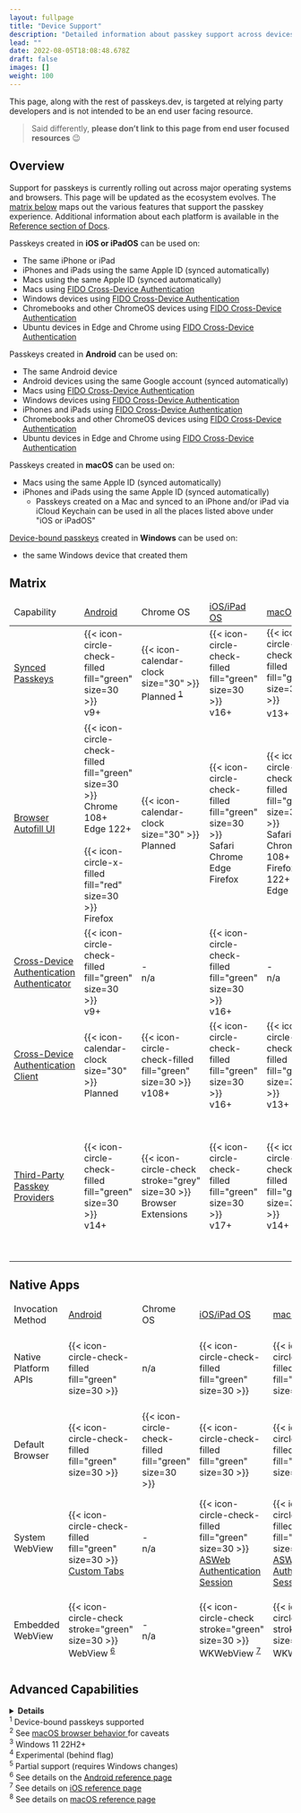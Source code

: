 ```yaml
---
layout: fullpage
title: "Device Support"
description: "Detailed information about passkey support across devices and ecosystems"
lead: ""
date: 2022-08-05T18:08:48.678Z
draft: false
images: []
weight: 100
---
```


This page, along with the rest of passkeys.dev, is targeted at relying party developers and is not intended to be an end user facing resource.

> Said differently, **please don’t link to this page from end user focused resources** 😉

## Overview

Support for passkeys is currently rolling out across major operating systems and browsers. This page will be updated as the ecosystem evolves. The [matrix below](#matrix) maps out the various features that support the passkey experience. Additional information about each platform is available in the [Reference section of Docs](/docs/reference/android).

Passkeys created in **iOS or iPadOS** can be used on:

- The same iPhone or iPad
- iPhones and iPads using the same Apple ID (synced automatically)
- Macs using the same Apple ID (synced automatically)
- Macs using [FIDO Cross-Device Authentication](/docs/reference/terms/#cross-device-authentication-cda)
- Windows devices using [FIDO Cross-Device Authentication](/docs/reference/terms/#cross-device-authentication-cda)
- Chromebooks and other ChromeOS devices using [FIDO Cross-Device Authentication](/docs/reference/terms/#cross-device-authentication-cda)
- Ubuntu devices in Edge and Chrome using [FIDO Cross-Device Authentication](/docs/reference/terms/#cross-device-authentication-cda)

Passkeys created in **Android** can be used on:

- The same Android device
- Android devices using the same Google account (synced automatically)
- Macs using [FIDO Cross-Device Authentication](/docs/reference/terms/#cross-device-authentication-cda)
- Windows devices using [FIDO Cross-Device Authentication](/docs/reference/terms/#cross-device-authentication-cda)
- iPhones and iPads using [FIDO Cross-Device Authentication](/docs/reference/terms/#cross-device-authentication-cda)
- Chromebooks and other ChromeOS devices using [FIDO Cross-Device Authentication](/docs/reference/terms/#cross-device-authentication-cda)
- Ubuntu devices in Edge and Chrome using [FIDO Cross-Device Authentication](/docs/reference/terms/#cross-device-authentication-cda)

Passkeys created in **macOS** can be used on:

- Macs using the same Apple ID (synced automatically)
- iPhones and iPads using the same Apple ID (synced automatically)
  - Passkeys created on a Mac and synced to an iPhone and/or iPad via iCloud Keychain can be used in all the places listed above under "iOS or iPadOS"

[Device-bound passkeys](/docs/reference/terms/#device-bound-passkey) created in **Windows** can be used on:

- the same Windows device that created them

## Matrix

<div id="device-support-table" class="table-responsive">
  <table class="table table-striped mt-0">
    <thead>
      <tr class="fw-bold">
        <td class="fst-italic">Capability</td>
        <td class="text-center">
          <a href="/docs/reference/android/">Android</a>
        </td>
        <td class="text-center">Chrome OS</td>
        <td class="text-center">
          <a href="/docs/reference/ios/">iOS/iPad OS</a>
        </td>
        <td class="text-center"><a href="/docs/reference/macos/">macOS</a></td>
        <td class="text-center">Ubuntu</td>
        <td class="text-center">
          <a href="/docs/reference/windows/">Windows</a>
        </td>
      </tr>
    </thead>
    <tr>
      <td>
        <span>
          <a href="../docs/reference/terms/#synced-passkey" target="_blank">
            Synced Passkeys
          </a>
        </span>
      </td>
      <td class="text-center">
        {{< icon-circle-check-filled fill="green" size=30 >}}
        <br />
        <span class="fs-6 text-muted">v9+</span>
      </td>
      <td class="text-center">
        {{< icon-calendar-clock size="30" >}}
        <br />
        <span class="fs-6">
        Planned <sup><a href="#fn1">1</a></sup>
        </span>
      </td>
      <td class="text-center">
        {{< icon-circle-check-filled fill="green" size=30 >}}
        <br />
        <span class="fs-6 text-muted">v16+</span>
      </td>
      <td class="text-center">
        {{< icon-circle-check-filled fill="green" size=30 >}}
        <br />
        <span class="fs-6 text-muted"> v13+ <sup><a href="#fn2">2</a></sup>
      </td>
      <td class="text-center">
        {{< icon-circle-check stroke="grey" size=30 >}}
        <br />
        <span class="fs-6 text-muted">Browser<br>Extensions</span>
      </td>
      <td class="text-center">
        {{< icon-calendar-clock size="30" >}}
        <br />
        <span class="fs-6">
        Planned <sup><a href="#fn1">1</a></sup>
        </span>
      </td>
    </tr>
    <tr>
      <td>
        <a href="../docs/reference/terms/#autofill-ui" target="_blank">
          Browser Autofill UI
        </a>
      </td>
      <td class="text-center">
        {{< icon-circle-check-filled fill="green" size=30 >}}
        <span class="fs-6">
        <br />
        Chrome 108+
        <br />
        Edge 122+
        <br />
        </span>
        <br />
        {{< icon-circle-x-filled fill="red" size=30 >}}
        <span class="fs-6">
        <br />
        Firefox
        </span>
      </td>
      <td class="text-center">
        {{< icon-calendar-clock size="30" >}}
        <span class="fs-6">
        <br />
        Planned
        </span>
      </td>
      <td class="text-center">
        {{< icon-circle-check-filled fill="green" size=30 >}}
        <span class="fs-6">
        <br />
        Safari
        <br />
        Chrome
        <br />
        Edge
        <br />
        Firefox
        </span>
      </td>
      <td class="text-center">
        {{< icon-circle-check-filled fill="green" size=30 >}}
        <span class="fs-6">
        <br />
        Safari
        <br />
        Chrome 108+
        <br />
        Firefox 122+
        <br />
        Edge 122+
        <br />
        </span>
      </td>
      <td class="text-center">
        {{< icon-circle-check stroke="grey" size=30 >}}
        <br />
        <span class="fs-6 text-muted">Browser<br>Extensions</span>
      </td>
      <td class="text-center">
        {{< icon-circle-check-filled fill="green" size=30 >}}
        <span class="fs-6">
        <br />
        Chrome 108+ <sup><a href="#fn3">3</a></sup>
        <br />
        Firefox 122+ <sup><a href="#fn3">3</a></sup>
        <br />
        Edge 122+ <sup><a href="#fn3">3</a></sup>
        </span>
        <br />
      </td>
    </tr>
    <tr class="align-top">
      <td>
        <a href="../docs/reference/terms/#cross-device-authentication-cda" target="_blank">
          Cross-Device Authentication
        </a>
        <br />
        <a href="../docs/reference/terms/#cda-authenticator" target="_blank">
          <span class="fst-italic">Authenticator</span>
        </a>
      </td>
      <td class="text-center">
        {{< icon-circle-check-filled fill="green" size=30 >}}
        <br />
        <span class="fs-6 text-muted">v9+</span>
      </td>
      <td class="text-center">
        <span class="fs-6 text-muted">-<br>n/a</span>
      </td>
      <td class="text-center">
        {{< icon-circle-check-filled fill="green" size=30 >}}
        <br />
        <span class="fs-6 text-muted">v16+</span>
      </td>
      <td class="text-center"><span class="fs-6 text-muted">-<br>n/a</span></td>
      <td class="text-center"><span class="fs-6 text-muted">-<br>n/a</span></td>
      <td class="text-center"><span class="fs-6 text-muted">-<br>n/a</span></td>
    </tr>
    <tr>
      <td>
        <a href="../docs/reference/terms/#cross-device-authentication-cda" target="_blank">
          Cross-Device Authentication
        </a>
        <br />
        <a href="../docs/reference/terms/#cda-client" target="_blank">
          <span class="fst-italic">Client</span>
        </a>
      </td>
      <td class="text-center">
        {{< icon-calendar-clock size="30" >}}
        <br />
        <span class="fs-6">Planned</span>
      </td>
      <td class="text-center">
        {{< icon-circle-check-filled fill="green" size=30 >}}
        <br />
        <span class="fs-6 text-muted">v108+</span>
      </td>
      <td class="text-center">
        {{< icon-circle-check-filled fill="green" size=30 >}}
        <br />
        <span class="fs-6 text-muted">v16+</span>
      </td>
      <td class="text-center">
        {{< icon-circle-check-filled fill="green" size=30 >}}
        <br />
        <span class="fs-6 text-muted">v13+</span>
      </td>
      <td class="text-center">
        {{< icon-circle-check-filled fill="green" size=30 >}}
        <span class="fs-6"><br />Chrome<br />Edge</span>
      </td>
      <td class="text-center">
        {{< icon-circle-check-filled fill="green" size=30 >}}
        <br />
        <span class="fs-6 text-muted">v23H2+</span>
      </td>
    </tr>
    <tr>
      <td>
        <a href="../docs/reference/terms/#third-party-passkey-provider" target="_blank">
          Third-Party Passkey Providers
        </a>
      </td>
      <td class="text-center">
        {{< icon-circle-check-filled fill="green" size=30 >}}
        <br />
        <span class="fs-6 text-muted">v14+</span>
      </td>
      <td class="text-center">
        {{< icon-circle-check stroke="grey" size=30 >}}
        <br />
        <span class="fs-6 text-muted">Browser<br>Extensions</span>
      </td>
      <td class="text-center">
        {{< icon-circle-check-filled fill="green" size=30 >}}
        <br />
        <span class="fs-6 text-muted">v17+</span>
      </td>
      <td class="text-center">
        {{< icon-circle-check-filled fill="green" size=30 >}}
        <br />
        <span class="fs-6 text-muted">v14+</span>
      </td>
      <td class="text-center">
        {{< icon-circle-check stroke="grey" size=30 >}}
        <br />
        <span class="fs-6 text-muted">Browser<br>Extensions</span>
      </td>
      <td class="text-center">
        {{< icon-circle-check stroke="grey" size=30 >}}
        <br />
        <span class="fs-6 text-muted">Browser<br>Extensions</span>
        <br />
        <br />
        {{< icon-calendar-clock size="30" >}}
        <br />
        <span class="fs-6">Native Planned</span>
      </td>
    </tr>
  </table>

## Native Apps

  <table class="table table-striped mt-0">
    <thead>
      <tr>
        <td class="fw-bold fst-italic">Invocation Method</td>
        <td class="text-center fw-bold">
          <a href="/docs/reference/android/">Android</a>
        </td>
        <td class="text-center fw-bold">Chrome OS</td>
        <td class="text-center fw-bold">
          <a href="/docs/reference/ios/">iOS/iPad OS</a>
        </td>
        <td class="text-center fw-bold">
          <a href="/docs/reference/macos/">macOS</a>
        </td>
        <td class="text-center fw-bold">Ubuntu</td>
        <td class="text-center fw-bold">
          <a href="/docs/reference/windows/">Windows</a>
        </td>
      </tr>
      <tr class="align-middle">
        <td>
            Native Platform APIs
        </td>
        <td class="text-center">
          {{< icon-circle-check-filled fill="green" size=30 >}}
        </td>
        <td class="text-center">
          <span class="fs-6 text-muted">n/a</span>
        </td>
        <td class="text-center">
          {{< icon-circle-check-filled fill="green" size=30 >}}
        </td>
        <td class="text-center">
          {{< icon-circle-check-filled fill="green" size=30 >}}
        </td>
        <td class="text-center">
          {{< icon-circle-x-filled fill="red" size=30 >}}
        </td>
        <td class="text-center">
          {{< icon-circle-check-filled fill="green" size=30 >}}
        </td>
      </tr>
      <tr class="align-middle">
        <td>
            Default Browser
        </td>
        <td class="text-center">
          {{< icon-circle-check-filled fill="green" size=30 >}}
        </td>
        <td class="text-center">
          {{< icon-circle-check-filled fill="green" size=30 >}}
        </td>
        <td class="text-center">
          {{< icon-circle-check-filled fill="green" size=30 >}}
        </td>
        <td class="text-center">
          {{< icon-circle-check-filled fill="green" size=30 >}}
        </td>
        <td class="text-center">
          {{< icon-circle-check-filled fill="green" size=30 >}}
        </td>
        <td class="text-center">
          {{< icon-circle-check-filled fill="green" size=30 >}}
        </td>
      </tr>
      <tr class="align-top">
        <td>
          System WebView
        </td>
        <td class="text-center">
          {{< icon-circle-check-filled fill="green" size=30 >}}
          <br />
          <span class="fs-6 text-muted"><a href="https://developer.chrome.com/docs/android/custom-tabs/guide-get-started" target="_blank">Custom Tabs</a></span>
        </td>
        <td class="text-center"><span class="fs-6 text-muted">-<br>n/a</span></td>
        <td class="text-center">
          {{< icon-circle-check-filled fill="green" size=30 >}}
          <br />
          <span class="fs-6 text-muted lh-1"><a href="https://developer.apple.com/documentation/authenticationservices/aswebauthenticationsession" target="_blank">ASWeb<br>Authentication<br>Session</a></span>
        </td>
        <td class="text-center">
          {{< icon-circle-check-filled fill="green" size=30 >}}
          <br />
          <span class="fs-6 text-muted lh-1"><a href="https://developer.apple.com/documentation/authenticationservices/aswebauthenticationsession" target="_blank">ASWeb<br>Authentication<br>Session</a></span>
        </td>
        <td class="text-center"><span class="fs-6 text-muted">-<br>n/a</span></td>
        <td class="text-center">
          {{< icon-circle-check-filled fill="green" size=30 >}}
          <br />
          <span class="fs-6 text-muted"><a href="https://developer.microsoft.com/en-us/microsoft-edge/webview2/" target="_blank">Edge<br>WebView2</a></span>
        </td>
      </tr>
      <tr class="align-top">
        <td>
          Embedded WebView
        </td>
        <td class="text-center">
          {{< icon-circle-check stroke="green" size=30 >}}
          <br />
          <span class="fs-6 text-muted">WebView </span><sup><a href="#fn6">6</a></sup>
        </td>
        <td class="text-center"><span class="fs-6 text-muted">-<br>n/a</span></td>
        <td class="text-center">
          {{< icon-circle-check stroke="green" size=30 >}}
          <br />
          <span class="fs-6 text-muted">WKWebView </span><sup><a href="#fn7">7</a></sup>
        </td>
        <td class="text-center">
          {{< icon-circle-check stroke="green" size=30 >}}
          <br />
          <span class="fs-6 text-muted">WKWebView </span><sup><a href="#sup8">8</a></sup>
        </td>
        <td class="text-center"><span class="fs-6 text-muted">-<br>n/a</span></td>
        <td class="text-center">
          {{< icon-circle-x-filled fill="red" size=30 >}}
        </td>
      </tr>
    </thead>
  </table>

## Advanced Capabilities

  <details>
    <summary><strong>Details</strong></summary>
    <div id="device-support-table" class="table-responsive">
      <table class="table table-striped mt-0">
        <thead>
          <tr class="fw-bold">
            <td>Capability</td>
            <td class="text-center">
              <a href="/docs/reference/android/">Android</a>
            </td>
            <td class="text-center">Chrome OS</td>
            <td class="text-center">
              <a href="/docs/reference/ios/">iOS/iPad OS</a>
            </td>
            <td class="text-center">
              <a href="/docs/reference/macos/">macOS</a>
            </td>
            <td class="text-center">Ubuntu</td>
            <td class="text-center">
              <a href="/docs/reference/windows/">Windows</a>
            </td>
          </tr>
          <tr class="align-middle">
            <td class="fw-bold">
              <a href="../docs/reference/terms/#device-bound-passkey" target="_blank">
                <span class="fst-italic">Device-bound</span> Passkeys
              </a>
            </td>
            <td class="text-center">
              {{< icon-device-usb size=30 >}}
              <br />
              <span class="fs-6">on security keys</span>
            </td>
            <td class="text-center">
              {{< icon-device-usb size=30 >}}
              <br />
              <span class="fs-6">on security keys</span>
            </td>
            <td class="text-center">
              {{< icon-device-usb size=30 >}}
              <br />
              <span class="fs-6">on security keys</span>
            </td>
            <td class="text-center">
              {{< icon-device-usb size=30 >}}
              <br />
              <span class="fs-6">on security keys</span>
            </td>
            <td class="text-center">
              {{< icon-device-usb size=30 >}}
              <br />
              <span class="fs-6">on security keys</span>
            </td>
            <td class="text-center">
              {{< icon-circle-check-filled fill="green" size=30 >}}
            </td>
          </tr>
          <tr class="align-top">
            <td class="fw-bold">
                <a href="https://w3c.github.io/webauthn/#enum-hints" target="_blank">Client Hints</a>
            </td>
            <td class="text-center">
              {{< icon-circle-x-filled fill="red" size=30 >}}
              <br />
              <span class="fs-6 text-muted">Not Supported</span>
            </td>
            <td class="text-center">
              {{< icon-circle-check-filled fill="green" size=30 >}}
              <br>
              <span class="fs-6">128+</span>
            </td>
            <td class="text-center">
              {{< icon-circle-x-filled fill="red" size=30 >}}
              <br />
              <span class="fs-6 text-muted">Not Supported</span>
            </td>
            <td class="text-center">
              {{< icon-circle-check-filled fill="green" size=30 >}}
              <br />
              <span class="fs-6">Chrome 128+</span>
              <br />
              <br />
              {{< icon-settings-code size=30 >}}
              <span class="fs-6">
              <br />
              Edge <sup><a href="#fn4">4</a></sup>
              <br />
              <br />
              {{< icon-circle-x-filled fill="red" size=30 >}}
              <br />
              Safari
              <br />
              Firefox
              </span>
            </td>
            <td class="text-center">
              {{< icon-circle-check-filled fill="green" size=30 >}}
              <br />
              <span class="fs-6">Chrome 128+</span>
              <br />
              <br />
              {{< icon-settings-code size=30 >}}
              <span class="fs-6">
              <br />
              Edge <sup><a href="#fn4">4</a></sup>
              <br />
              <br />
              {{< icon-circle-x-filled fill="red" size=30 >}}
              <br />
              Firefox
              <br />
              <br />
              </span>
            </td>
            <td class="text-center">
              {{< icon-circle-check-filled fill="green" size=30 >}}
              <br />
              <span class="fs-6">Chrome 128+</span>
              <br />
              <br />
              {{< icon-settings-code size=30 >}}
              <span class="fs-6">
              <br />
              Edge <sup><a href="#fn4">4</a> <a href="#fn5">5</a></sup>
              <br />
              <br />
              {{< icon-circle-x-filled fill="red" size=30 >}}
              <br />
              Firefox
              <br />
              <br />
              </span>
            </td>
          </tr>
          <tr class="align-top">
            <td class="fw-bold">
                <a href="https://w3c.github.io/webauthn/#sctn-related-origins" target="_blank">Related Origin Requests</a>
            </td>
            <td class="text-center">
              {{< icon-circle-check-filled fill="green" size=30 >}}
              <br />
              <span class="fs-6">Chrome 128+</span>
              <br />
              <span class="fs-6">Edge 128+</span>
              <br />
              <br />
              <br />
              {{< icon-circle-x-filled fill="red" size=30 >}}
              <br />
              <span class="fs-6">Firefox</span>
            </td>
            <td class="text-center">
              {{< icon-circle-check-filled fill="green" size=30 >}}
              <br />
              <span class="fs-6">128+</span>
            </td>
            <td class="text-center">
              {{< icon-circle-check-filled fill="green" size=30 >}}
              <br />
              <span class="fs-6">v18+</span>
            </td>
            <td class="text-center">
              {{< icon-circle-check-filled fill="green" size=30 >}}
              <br />
              <span class="fs-6">Chrome 128+</span>
              <br />
              <span class="fs-6">Edge 128+</span>
              <br />
              <span class="fs-6">Safari (macOS 15+)</span>
              <br />
              <br />
              {{< icon-circle-x-filled fill="red" size=30 >}}
              <br />
              Firefox
              </span>
            </td>
            <td class="text-center">
              {{< icon-circle-check-filled fill="green" size=30 >}}
              <br />
              <span class="fs-6">Chrome 128+</span>
              <br />
              <span class="fs-6">Edge 128+</span>
              <br />
              <br />
              <br />
              {{< icon-circle-x-filled fill="red" size=30 >}}
              <br />
              Firefox
              <br />
              <br />
              </span>
            </td>
            <td class="text-center">
              {{< icon-circle-check-filled fill="green" size=30 >}}
              <br />
              <span class="fs-6">Chrome 128+</span>
              <br />
              <span class="fs-6">Edge 128+</span>
              <br />
              <br />
              <br />
              {{< icon-circle-x-filled fill="red" size=30 >}}
              <br />
              Firefox
              <br />
              <br />
              </span>
            </td>
          </tr>
          <tr class="align-middle">
            <td class="fw-bold">
              <a href="../docs/reference/terms/#attestation" target="_blank">
                Device-bound Passkey Attestation
              </a>
            </td>
            <td class="text-center"><span class="fs-6 text-muted">n/a</span></td>
            <td class="text-center"><span class="fs-6 text-muted">n/a</span></td>
            <td class="text-center"><span class="fs-6 text-muted">n/a</span></td>
            <td class="text-center"><span class="fs-6 text-muted">n/a</span></td>
            <td class="text-center"><span class="fs-6 text-muted">n/a</span></td>
            <td class="text-center">
              {{< icon-circle-check-filled fill="green" size=30 >}}
            </td>
          </tr>
          <tr class="align-middle">
            <td class="fw-bold">
              <a href="../docs/reference/terms/#attestation" target="_blank">
                Synced Passkey Attestation
              </a>
            </td>
            <td class="text-center">
              {{< icon-circle-x-filled fill="red" size=30 >}}
              <br />
              <span class="fs-6 text-muted">Not Supported</span>
            </td>
            <td class="text-center"><span class="fs-6 text-muted">n/a</span></td>
            <td class="text-center">
              {{< icon-circle-x-filled fill="red" size=30 >}}
              <br />
              <span class="fs-6 text-muted">Not Supported</span>
            </td>
            <td class="text-center">
              {{< icon-circle-x-filled fill="red" size=30 >}}
              <br />
              <span class="fs-6 text-muted">Not Supported</span>
            </td>
            <td class="text-center"><span class="fs-6 text-muted">n/a</span></td>
            <td class="text-center"><span class="fs-6 text-muted">n/a</span></td>
          </tr>
        </thead>
      </table>
    </div>
  </details>
</div>
<div class="text-end mb-5 mt-5">
  <sup id="fn1">1</sup>
  Device-bound passkeys supported
  <br />
  <sup id="fn2">2</sup>
  See
  <a href="/docs/reference/macos/#browser-behavior" target="_blank">
    macOS browser behavior
  </a>
  for caveats
  <br />
  <sup id="fn3">3</sup>
  Windows 11 22H2+
  <br />
  <sup id="fn4">4</sup>
  Experimental (behind flag)
  <br />
  <sup id="fn5">5</sup>
  Partial support (requires Windows changes)
  <br />
  <sup id="fn6">6</sup>
  See details on the <a href="/docs/reference/android/#webviews" target="_blank">Android reference page</a>
  <br />
  <sup id="fn7">7</sup>
  See details on <a href="/docs/reference/ios/#webviews" target="_blank">iOS reference page</a>
  <br />
  <sup id="fn8">8</sup>
  See details on <a href="/docs/reference/macos/#webviews" target="_blank">macOS reference page</a>
</div>
